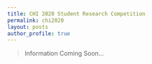 ```yaml
---
title: CHI 2020 Student Research Competition
permalink: chi2020
layout: posts
author_profile: true
---
```


> Information Coming Soon...

